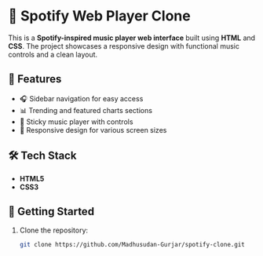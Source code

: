  # 🎵 Spotify Web Player Clone

This is a **Spotify-inspired music player web interface** built using **HTML** and **CSS**. The project showcases a responsive design with functional music controls and a clean layout.

## 📌 Features

- 🎧 Sidebar navigation for easy access  
- 📊 Trending and featured charts sections  
- 🎼 Sticky music player with controls  
- 🌟 Responsive design for various screen sizes  

## 🛠️ Tech Stack

- **HTML5**  
- **CSS3**  

## 🚀 Getting Started

1. Clone the repository:  
   ```bash
   git clone https://github.com/Madhusudan-Gurjar/spotify-clone.git
